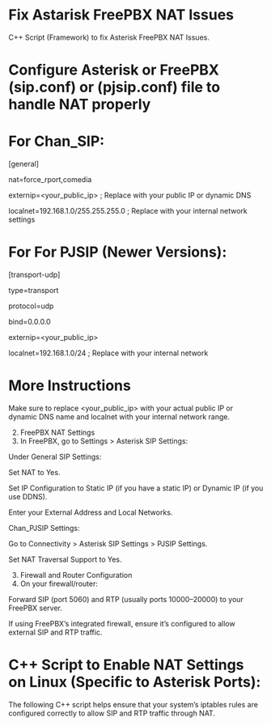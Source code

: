 # Fix Astarisk FreePBX NAT Issues

C++ Script (Framework) to fix Asterisk FreePBX NAT Issues.

# Configure Asterisk or FreePBX (sip.conf) or (pjsip.conf) file to handle NAT properly

# For Chan_SIP:

[general]

nat=force_rport,comedia

externip=<your_public_ip>  ; Replace with your public IP or dynamic DNS

localnet=192.168.1.0/255.255.255.0  ; Replace with your internal network settings


# For For PJSIP (Newer Versions):

[transport-udp]

type=transport

protocol=udp

bind=0.0.0.0

externip=<your_public_ip>

localnet=192.168.1.0/24  ; Replace with your internal network


# More Instructions

Make sure to replace <your_public_ip> with your actual public IP or dynamic DNS name and localnet with your internal network range.

2. FreePBX NAT Settings
3. In FreePBX, go to Settings > Asterisk SIP Settings:


Under General SIP Settings:

Set NAT to Yes.

Set IP Configuration to Static IP (if you have a static IP) or Dynamic IP (if you use DDNS).

Enter your External Address and Local Networks.

Chan_PJSIP Settings:


Go to Connectivity > Asterisk SIP Settings > PJSIP Settings.

Set NAT Traversal Support to Yes.

3. Firewall and Router Configuration
4. On your firewall/router:


Forward SIP (port 5060) and RTP (usually ports 10000–20000) to your FreePBX server.

If using FreePBX’s integrated firewall, ensure it’s configured to allow external SIP and RTP traffic.

# C++ Script to Enable NAT Settings on Linux (Specific to Asterisk Ports):

The following C++ script helps ensure that your system’s iptables rules are configured correctly to allow SIP and RTP traffic through NAT.
